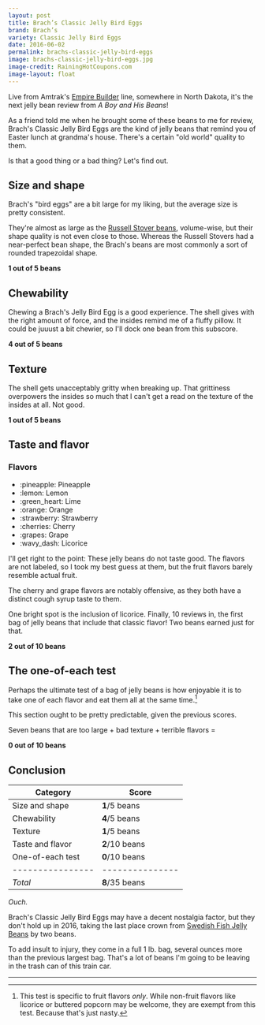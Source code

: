 ```yaml
---
layout: post
title: Brach’s Classic Jelly Bird Eggs
brand: Brach’s
variety: Classic Jelly Bird Eggs
date: 2016-06-02
permalink: brachs-classic-jelly-bird-eggs
image: brachs-classic-jelly-bird-eggs.jpg
image-credit: RainingHotCoupons.com
image-layout: float
---
```


Live from Amtrak's [Empire Builder](https://www.amtrak.com/empire-builder-train)
line, somewhere in North Dakota, it's the next jelly bean review from
<cite>A Boy and His Beans</cite>!

As a friend told me when he brought some of these beans to me for review,
Brach's Classic Jelly Bird Eggs are the kind of jelly beans that
remind you of Easter lunch at grandma's house.
There's a certain "old world" quality to them.

Is that a good thing or a bad thing? Let's find out.


## Size and shape

Brach's "bird eggs" are a bit large for my liking,
but the average size is pretty consistent.

They're almost as large as the
[Russell Stover beans](/russell-stover-pectin-jelly-beans),
volume-wise, but their shape quality is not even close to those.
Whereas the Russell Stovers had a near-perfect bean shape,
the Brach's beans are most commonly a sort of rounded trapezoidal shape.

**1 out of 5 beans**


## Chewability

Chewing a Brach's Jelly Bird Egg is a good experience.
The shell gives with the right amount of force,
and the insides remind me of a fluffy pillow.
It could be juuust a bit chewier, so I'll dock one bean from this subscore.

**4 out of 5 beans**


## Texture

The shell gets unacceptably gritty when breaking up.
That grittiness overpowers the insides so much that I can't get a read on
the texture of the insides at all. Not good.

**1 out of 5 beans**


## Taste and flavor

<div class="inset">
    <h3>Flavors</h3>
    <ul class="emoji-list">
        <li>:pineapple: Pineapple</li>
        <li>:lemon: Lemon</li>
        <li>:green_heart: Lime</li>
        <li>:orange: Orange</li>
        <li>:strawberry: Strawberry</li>
        <li>:cherries: Cherry</li>
        <li>:grapes: Grape</li>
        <li>:wavy_dash: Licorice</li>
    </ul>
</div>

I'll get right to the point: These jelly beans do not taste good.
The flavors are not labeled, so I took my best guess at them,
but the fruit flavors barely resemble actual fruit.

The cherry and grape flavors are notably offensive,
as they both have a distinct cough syrup taste to them.

One bright spot is the inclusion of licorice.
Finally, 10 reviews in, the first bag of jelly beans that
include that classic flavor! Two beans earned just for that.

**2 out of 10 beans**


## The one-of-each test

Perhaps the ultimate test of a bag of jelly beans is how enjoyable it is
to take one of each flavor and eat them all at the same time.[^1]

This section ought to be pretty predictable, given the previous scores.

Seven beans that are too large + bad texture + terrible flavors =

**0 out of 10 beans**


## Conclusion

Category         | Score
---------------- | ---------------
Size and shape   | **1**/5 beans
Chewability      | **4**/5 beans
Texture          | **1**/5 beans
Taste and flavor | **2**/10 beans
One-of-each test | **0**/10 beans
---------------- | ---------------
_Total_          | **8**/35 beans

_Ouch._

Brach's Classic Jelly Bird Eggs may have a decent nostalgia factor,
but they don't hold up in 2016, taking the last place crown
from [Swedish Fish Jelly Beans](/swedish-fish-jelly-beans) by two beans.

To add insult to injury, they come in a full 1 lb. bag,
several ounces more than the previous largest bag.
That's a lot of beans I'm going to be leaving
in the trash can of this train car.


---

[^1]: This test is specific to fruit flavors _only_. While non-fruit flavors like licorice or buttered popcorn may be welcome, they are exempt from this test. Because that's just nasty.
